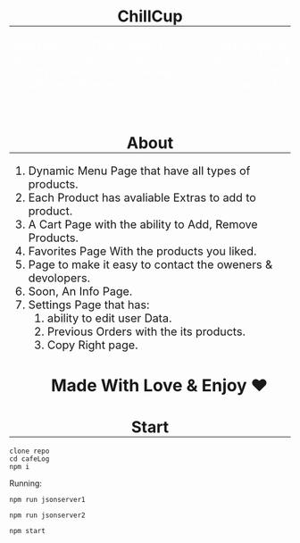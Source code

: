 <h1 align='center' style='border-bottom: 1px solid'>ChillCup</h1>
<pre style='color:white; font-size: 20px' >
Opening a Coffee Shop is challenging work. It can certainly sound like a novel idea.
We created an online Coffee Shop "ChillCup" to help people order using delivery
, They have a full managable User System: Login, Sign Up
, Add and Remove To Cart and also have favorites Section.
</pre>
<br/>
<h1 align='center' style='border-bottom: 1px solid'>About</h1>
<ol style='font-size: 20px'>
	<li>Dynamic Menu Page that have all types of products.</li>
	<li>Each Product has avaliable Extras to add to product.</li>
	<li>A Cart Page with the ability to Add, Remove Products.</li>
	<li>Favorites Page With the products you liked.</li>
	<li>Page to make it easy to contact the oweners & devolopers.</li>
	<li>Soon, An Info Page.</li>
	<li>Settings Page that has:
		<ol>
			<li>ability to edit user Data.</li>
			<li>Previous Orders with the its products.</li>
			<li>Copy Right page.</li>
		</ol>
	</li>
	<h2 align="center"> Made With Love & Enjoy ❤️</h2>
</ol>

<h1 align='center' style='border-bottom: 1px solid'>Start</h1>

```
clone repo
cd cafeLog
npm i
```

Running:

```
npm run jsonserver1
```

```
npm run jsonserver2
```

```
npm start
```
